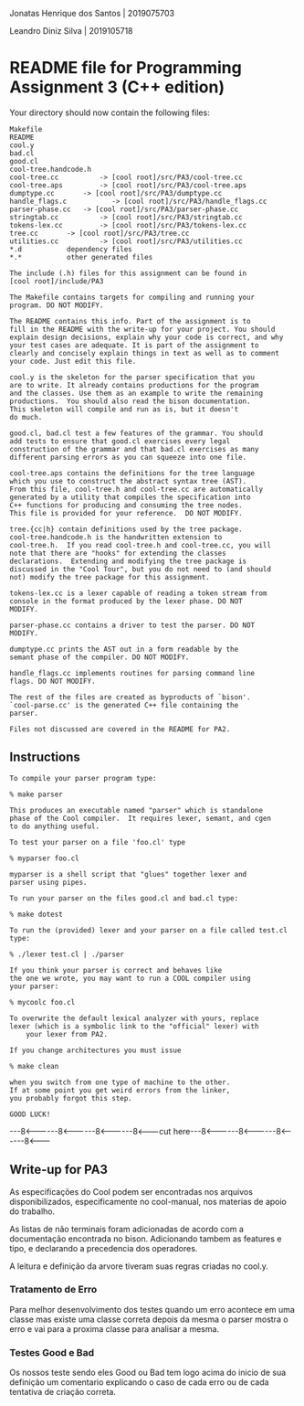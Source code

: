 Jonatas Henrique dos Santos | 2019075703


Leandro Diniz Silva | 2019105718

README file for Programming Assignment 3 (C++ edition)
======================================================

Your directory should now contain the following files:

```
Makefile
README
cool.y
bad.cl
good.cl
cool-tree.handcode.h
cool-tree.cc		  -> [cool root]/src/PA3/cool-tree.cc
cool-tree.aps		  -> [cool root]/src/PA3/cool-tree.aps
dumptype.cc		  -> [cool root]/src/PA3/dumptype.cc
handle_flags.c           -> [cool root]/src/PA3/handle_flags.cc
parser-phase.cc	  -> [cool root]/src/PA3/parser-phase.cc
stringtab.cc		  -> [cool root]/src/PA3/stringtab.cc
tokens-lex.cc		  -> [cool root]/src/PA3/tokens-lex.cc
tree.cc		  -> [cool root]/src/PA3/tree.cc
utilities.cc		  -> [cool root]/src/PA3/utilities.cc
*.d			  dependency files
*.*			  other generated files
```

```
The include (.h) files for this assignment can be found in 
[cool root]/include/PA3

The Makefile contains targets for compiling and running your
program. DO NOT MODIFY.

The README contains this info. Part of the assignment is to
fill in the README with the write-up for your project. You should
explain design decisions, explain why your code is correct, and why
your test cases are adequate. It is part of the assignment to
clearly and concisely explain things in text as well as to comment
your code. Just edit this file.

cool.y is the skeleton for the parser specification that you
are to write. It already contains productions for the program
and the classes. Use them as an example to write the remaining
productions.  You should also read the bison documentation.
This skeleton will compile and run as is, but it doesn't
do much.

good.cl, bad.cl test a few features of the grammar. You should
add tests to ensure that good.cl exercises every legal
construction of the grammar and that bad.cl exercises as many
different parsing errors as you can squeeze into one file.

cool-tree.aps contains the definitions for the tree language
which you use to construct the abstract syntax tree (AST).
From this file, cool-tree.h and cool-tree.cc are automatically 
generated by a utility that compiles the specification into
C++ functions for producing and consuming the tree nodes.
This file is provided for your reference.  DO NOT MODIFY.

tree.{cc|h} contain definitions used by the tree package.
cool-tree.handcode.h is the handwritten extension to
cool-tree.h.  If you read cool-tree.h and cool-tree.cc, you will
note that there are "hooks" for extending the classes
declarations.  Extending and modifying the tree package is
discussed in the "Cool Tour", but you do not need to (and should
not) modify the tree package for this assignment.

tokens-lex.cc is a lexer capable of reading a token stream from
console in the format produced by the lexer phase. DO NOT
MODIFY.

parser-phase.cc contains a driver to test the parser. DO NOT
MODIFY.

dumptype.cc prints the AST out in a form readable by the
semant phase of the compiler. DO NOT MODIFY.

handle_flags.cc implements routines for parsing command line
flags. DO NOT MODIFY.

The rest of the files are created as byproducts of `bison'.
`cool-parse.cc' is the generated C++ file containing the
parser.

Files not discussed are covered in the README for PA2.
```

Instructions
------------

```
To compile your parser program type:

% make parser

This produces an executable named "parser" which is standalone
phase of the Cool compiler.  It requires lexer, semant, and cgen
to do anything useful.

To test your parser on a file 'foo.cl' type

% myparser foo.cl

myparser is a shell script that "glues" together lexer and
parser using pipes.

To run your parser on the files good.cl and bad.cl type:

% make dotest

To run the (provided) lexer and your parser on a file called test.cl type:

% ./lexer test.cl | ./parser

If you think your parser is correct and behaves like
the one we wrote, you may want to run a COOL compiler using
your parser:

% mycoolc foo.cl

To overwrite the default lexical analyzer with yours, replace 
lexer (which is a symbolic link to the "official" lexer) with
    your lexer from PA2.

If you change architectures you must issue

% make clean

when you switch from one type of machine to the other.
If at some point you get weird errors from the linker,	
you probably forgot this step.

GOOD LUCK!
```

---8<------8<------8<------8<---cut here---8<------8<------8<------8<---

Write-up for PA3
----------------
As especificações do Cool podem ser encontradas nos
arquivos disponibilizados, especificamente no cool-manual, nos materias
de apoio do trabalho.

As listas de não terminais foram adicionadas de acordo com a documentação encontrada no bison.
Adicionando tambem as features e tipo, e declarando a precedencia dos operadores.

A leitura e definição da arvore tiveram suas regras criadas no cool.y.

### Tratamento de Erro
Para melhor desenvolvimento dos testes quando um erro acontece
em uma classe mas existe uma classe correta depois da mesma o
parser mostra o erro e vai para a proxima classe para analisar a mesma.

### Testes Good e Bad
Os nossos teste sendo eles Good ou Bad tem logo acima do inicio de sua definição
um comentario explicando o caso de cada erro ou de cada tentativa de criação correta.

